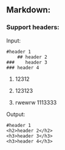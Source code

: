 ## Markdown:

### Support headers:

Input:
```
#header 1
    ## header 2
###    header 3
### header 4
```

1. 12312

1. 123123

1. rwewrw
1113333


Output:
```
#header 1
<h2>header 2</h2>
<h3>header 3</h3>
<h3>header 4</h3>
```
